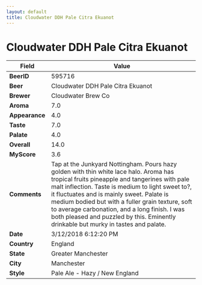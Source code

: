 ```yaml
---
layout: default
title: Cloudwater DDH Pale Citra Ekuanot
---
```


# Cloudwater DDH Pale Citra Ekuanot

| Field         | Value     |
|---------------|-----------|
| **BeerID** | 595716 |
| **Beer** | Cloudwater DDH Pale Citra Ekuanot |
| **Brewer** | Cloudwater Brew Co |
| **Aroma** | 7.0 |
| **Appearance** | 4.0 |
| **Taste** | 7.0 |
| **Palate** | 4.0 |
| **Overall** | 14.0 |
| **MyScore** | 3.6 |
| **Comments** | Tap at the Junkyard Nottingham. Pours hazy golden with thin white lace halo. Aroma has tropical fruits pineapple and tangerines with pale malt inflection. Taste is medium to light sweet to?, it fluctuates and is mainly sweet. Palate is medium bodied but with a fuller grain texture, soft to average carbonation, and a long finish. I was both pleased and puzzled by this. Eminently drinkable but murky in tastes and palate. |
| **Date** | 3/12/2018 6:12:20 PM |
| **Country** | England |
| **State** | Greater Manchester |
| **City** | Manchester |
| **Style** | Pale Ale - Hazy / New England |
